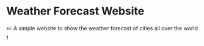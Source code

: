 # Weather Forecast Website
✏️ A simple website to show the weather forecast of cities all over the world ❗

